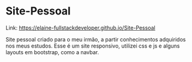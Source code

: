 # Site-Pessoal

Link: https://elaine-fullstackdeveloper.github.io/Site-Pessoal

Site pessoal criado para o meu irmão, a partir conhecimentos adquiridos nos meus estudos. Esse é um site responsivo, utilizei css e js e alguns layouts em bootstrap, como a navbar.
